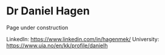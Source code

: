 # Dr Daniel Hagen
Page under construction

LinkedIn: https://www.linkedin.com/in/hagenmek/
University: https://www.uia.no/en/kk/profile/danielh


